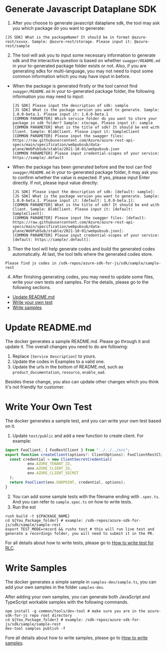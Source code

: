 # Generate Javascript Dataplane SDK

1. After you choose to generate javascript dataplane sdk, the tool may ask you which package do you want to generate:
  ```shell
  [JS SDK] What is the packageName? It should be in format @azure-rest/xxxxx. Sample: @azure-rest/storage. Please input it: @azure-rest/sample
  ```

2. The tool will ask you to input some necessary information to generate sdk and the interactive question is based on whether `swagger/README.md` in your to-generated package folder exists or not.
Also, if you are generating sdks for multi-language, you may not need to input some common information which you may have input in before. 

- When the package is generated firstly or the tool cannot find `swagger/README.md` in your to-generated package folder, the following information you may need to input:
  ```shell
  [JS SDK] Please input the description of sdk: sample
  [JS SDK] What is the package version you want to generate. Sample: 1.0.0-beta.1. Please input it: 1.0.0-beta.1
  [COMMON PARAMETER] Which service folder do you want to store your package in sdk folder? Sample: storage. Please input it: sample
  [COMMON PARAMETER] What is the title of sdk? It should be end with Client. Sample: BlobClient. Please input it: SampleClient
  [COMMON PARAMETER] Please input the swagger files: https://raw.githubusercontent.com/Azure/azure-rest-api-specs/main/specification/webpubsub/data-plane/WebPubSub/stable/2021-10-01/webpubsub.json
  [COMMON PARAMETER] Please input credential-scopes of your service: https://sample/.default
  ```

- When the package has been generated before and the tool can find `swagger/README.md` in your to-generated package folder, it may ask you to confirm whether the value is expected. If yes, please input Enter directly. If not, please input value directly:
  ```shell
  [JS SDK] Please input the description of sdk: [default: sample]:
  [JS SDK] What is the package version you want to generate. Sample: 1.0.0-beta.1. Please input it: [default: 1.0.0-beta.1]:
  [COMMON PARAMETER] What is the title of sdk? It should be end with Client. Sample: BlobClient. Please input it: [default: SampleClient]:
  [COMMON PARAMETER] Please input the swagger files: [default: https://raw.githubusercontent.com/Azure/azure-rest-api-specs/main/specification/webpubsub/data-plane/WebPubSub/stable/2021-10-01/webpubsub.json]:
  [COMMON PARAMETER] Please input credential-scopes of your service: [default: https://sample/.default]:
  ```

3. Then the tool will help generate codes and build the generated codes automatically. At last, the tool tells where the generated codes store.
  ```shell
  Please find js codes in /sdk-repos/azure-sdk-for-js/sdk/sample/sample-rest
  ```

4. After finishing generating codes, you may need to update some files, write your own tests and samples. For the details, please go to the following sections.
  - [Update README.md](#update-readmemd)
  - [Write your own test](#write-your-own-test)
  - [Write samples](#write-samples)

# Update README.md
The docker generates a sample README.md. Please go through it and update it. The overall changes you need to do are following:
1. Replace `[Service Description]` to yours.
1. Update the codes in Examples to a valid one.
1. Update the urls in the bottom of README.md, such as `product_documentation`, `resource`, `enable_aad`.

Besides these change, you also can update other changes which you think it's not friendly for customer.

# Write Your Own Test
The docker generates a sample test, and you can write your own test based on it.
1. Update `test/public` and add a new function to create client. For example:
  ```typescript
  import FooClient, { FooRestClient } from "../../../src";
  export function createClient(options?: ClientOptions): FooClientRestClient {
    const credential = new ClientSecretCredential(
            env.AZURE_TENANT_ID,
            env.AZURE_CLIENT_ID,
            env.AZURE_CLIENT_SECRET
    );
    return FooClient(env.ENDPOINT, credential, options);
  }
  ```
2. You can add some sample tests with the filename ending with `.spec.ts`. And you can refer to `sample.spec.ts` on how to write tests.
3. Run the est
```shell
rush build -t ${PACKAGE_NAME}
cd ${You_Package_folder} # example: /sdk-repos/azure-sdk-for-js/sdk/sample/sample-rest
export TEST_MODE=record && rushx test # this will run live test and generate a recordings folder, you will need to submit it in the PR. 
```

For all details about how to write tests, please go to [How to write test for RLC](https://github.com/Azure/azure-sdk-for-js/blob/main/documentation/RLC-quickstart.md#how-to-write-test-for-rlc).

# Write Samples
The docker generates a simple sample in `samples-dev/sample.ts`, you can add your own samples in the folder `samples-dev`.

After adding your own samples, you can generate both JavaScript and TypeScript workable samples with the following commands.
```shell
npm install -g common/tools/dev-tool # make sure you are in the azure-sdk-for-js repo root directory
cd ${You_Package_folder} # example: /sdk-repos/azure-sdk-for-js/sdk/sample/sample-rest
dev-tool samples publish -f 
```

Fore all details about how to write samples, please go to [How to write samples](https://github.com/Azure/azure-sdk-for-js/blob/main/documentation/RLC-quickstart.md#how-to-write-test-for-rlc).
